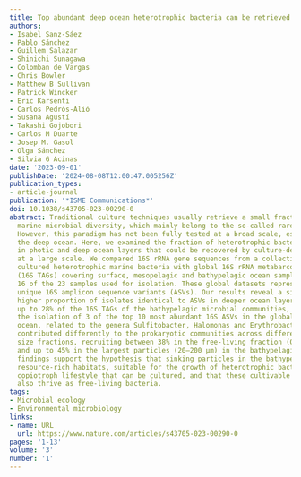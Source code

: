 ```yaml
---
title: Top abundant deep ocean heterotrophic bacteria can be retrieved by cultivation
authors:
- Isabel Sanz-Sáez
- Pablo Sánchez
- Guillem Salazar
- Shinichi Sunagawa
- Colomban de Vargas
- Chris Bowler
- Matthew B Sullivan
- Patrick Wincker
- Eric Karsenti
- Carlos Pedrós-Alió
- Susana Agustí
- Takashi Gojobori
- Carlos M Duarte
- Josep M. Gasol
- Olga Sánchez
- Silvia G Acinas
date: '2023-09-01'
publishDate: '2024-08-08T12:00:47.005256Z'
publication_types:
- article-journal
publication: '*ISME Communications*'
doi: 10.1038/s43705-023-00290-0
abstract: Traditional culture techniques usually retrieve a small fraction of the
  marine microbial diversity, which mainly belong to the so-called rare biosphere.
  However, this paradigm has not been fully tested at a broad scale, especially in
  the deep ocean. Here, we examined the fraction of heterotrophic bacterial communities
  in photic and deep ocean layers that could be recovered by culture-dependent techniques
  at a large scale. We compared 16S rRNA gene sequences from a collection of 2003
  cultured heterotrophic marine bacteria with global 16S rRNA metabarcoding datasets
  (16S TAGs) covering surface, mesopelagic and bathypelagic ocean samples that included
  16 of the 23 samples used for isolation. These global datasets represent 60 322
  unique 16S amplicon sequence variants (ASVs). Our results reveal a significantly
  higher proportion of isolates identical to ASVs in deeper ocean layers reaching
  up to 28% of the 16S TAGs of the bathypelagic microbial communities, which included
  the isolation of 3 of the top 10 most abundant 16S ASVs in the global bathypelagic
  ocean, related to the genera Sulfitobacter, Halomonas and Erythrobacter. These isolates
  contributed differently to the prokaryotic communities across different plankton
  size fractions, recruiting between 38% in the free-living fraction (0.2–0.8 µm)
  and up to 45% in the largest particles (20–200 µm) in the bathypelagic ocean. Our
  findings support the hypothesis that sinking particles in the bathypelagic act as
  resource-rich habitats, suitable for the growth of heterotrophic bacteria with a
  copiotroph lifestyle that can be cultured, and that these cultivable bacteria can
  also thrive as free-living bacteria.
tags:
- Microbial ecology
- Environmental microbiology
links:
- name: URL
  url: https://www.nature.com/articles/s43705-023-00290-0
pages: '1-13'
volume: '3'
number: '1'
---
```

